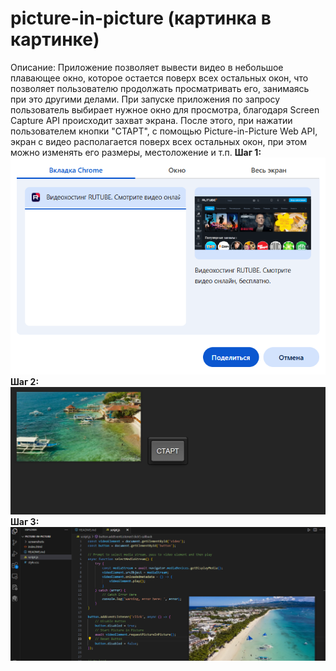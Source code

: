 # picture-in-picture (картинка в картинке)
Описание: Приложение позволяет вывести видео в небольшое плавающее окно, которое остается поверх всех остальных окон, что позволяет пользователю продолжать просматривать его, занимаясь при это другими делами.
При запуске приложения по запросу пользователь выбирает нужное окно для просмотра, благодаря Screen Capture API происходит захват экрана. После этого, при нажатии пользователем кнопки "СТАРТ", с помощью Picture-in-Picture Web API, экран с видео располагается поверх всех остальных окон, при этом можно изменять его размеры, местоложение и т.п.
**Шаг 1:**
!['Скриншот проекта 1'](screenshots/screenshot01.PNG)
**Шаг 2:**
!['Скриншот проекта 2'](screenshots/screenshot02.PNG)
**Шаг 3:**
!['Скриншот проекта 3'](screenshots/screenshot03.PNG)
